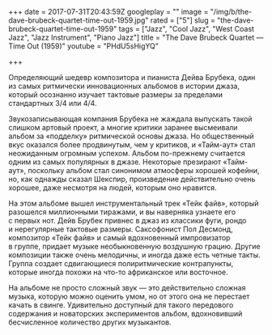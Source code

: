 +++
date = 2017-07-31T20:43:59Z
googleplay = ""
image = "/img/b/the-dave-brubeck-quartet-time-out-1959.jpg"
rated = ["5"]
slug = "the-dave-brubeck-quartet-time-out-1959"
tags = ["Jazz", "Cool Jazz", "West Coast Jazz", "Jazz Instrument", "Piano Jazz"]
title = "The Dave Brubeck Quartet — Time Out (1959)"
youtube = "PHdU5sHigYQ"

+++


Определяющий шедевр композитора и&nbsp;пианиста Дейва Брубека, один из&nbsp;самых ритмически инновационных альбомов в&nbsp;истории джаза, который осознанно изучает тактовые размеры за&nbsp;пределами стандартных 3/4 или 4/4.

Звукозаписывающая компания Брубека не&nbsp;жаждала выпускать такой слишком артовый проект, а&nbsp;многие критики заранее высмеивали альбом за&nbsp;&laquo;подделку&raquo; ритмической основы джаза. Но&nbsp;общественный вкус оказался более продвинутым, чем у&nbsp;критиков, и&nbsp;&laquo;Тайм-аут&raquo; стал неожиданным огромным успехом. Альбом по-прежнему считается одним из&nbsp;самых популярных в&nbsp;джазе. Некоторые презирают &laquo;Тайм-аут&raquo;, поскольку альбом стал синонимом атмосферы хорошей кофейни, но, как однажды сказал Шекспир, произведение действительно очень хорошее, даже несмотря на&nbsp;людей, которым оно нравится.

На&nbsp;этом альбоме вышел инструментальный трек &laquo;Тейк файв&raquo;, который разошелся миллионными тиражами, и&nbsp;вы&nbsp;наверняка узнаете его с&nbsp;первых нот. Дейв Брубек привнес в&nbsp;джаз из&nbsp;классики фуги, рондо и&nbsp;нерегулярные тактовые размеры. Саксофонист Пол Десмонд, композитор &laquo;Тейк файв&raquo; и&nbsp;самый вдохновенный импровизатор в&nbsp;группе, придает музыке необыкновенную воздушную грацию. Другие композиции также очень мелодичны, и&nbsp;иногда даже есть четные такты. Группа создает сдвигающиеся полиритмические контрапункты, которые иногда похожи на&nbsp;что-то африканское или восточное.

На&nbsp;альбоме не&nbsp;просто сложный звук&nbsp;&mdash; это действительно сложная музыка, которую можно оценить умом, но&nbsp;от&nbsp;этого она не&nbsp;перестает качать в&nbsp;свинге. Удивительно доступный для такого передового содержания и&nbsp;новаторских экспериментов альбом, вдохновивший бесчисленное количество других музыкантов.